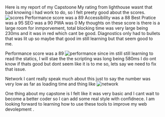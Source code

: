 Here is my report of my Capstoone 
My rating from lighthouse wasnt that bad knowing i had work to do, so I felt preety good about the scores.
<img title ="scores" scr="/Volumes/NO NAME/dev dub/screenshots/Screen Shot 2024-01-13 at 7.28.35 PM.png">
Performance score was a 89
Accessibility  was a 88
Best Pratice was a 95
SEO was a 90
PWA was 0
My thoughts on these score is there is a large room for inmporvement, total blocking time was very large being 230ms and it was in red which cant be good. 
Diagnostics only had to bullets that was lit up so maybe that good im still learning but that seem good to me.

Performance score was a 89
<img title="performance" scr="/Volumes/NO NAME/dev dub/screenshots/Screen Shot 2024-01-13 at 7.34.12 PM.png">
since im still still learning to read the statics, I will stae the the scripting was long being 580ms I do ont know if thats good but dont seem like it is to me so, lets say we need to fix that issue.

Network I cant really speak much about this just to say the number was very low as far as loading time and thing like 
<img title= "network" scr="/Volumes/NO NAME/dev dub/screenshots/Screen Shot 2024-01-13 at 7.35.07 PM.png">

One thing about my capstone is I felt like it was very basic and I cant wait to become a better coder so I can add some real style with confidnece.
I am looking forward to learning how to use these tools to improve my web devolepment .